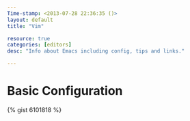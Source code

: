 ```yaml
---
Time-stamp: <2013-07-28 22:36:35 ()>
layout: default
title: "Vim"

resource: true
categories: [editors]
desc: "Info about Emacs including config, tips and links."

---
```


# Basic Configuration

{% gist 6101818 %}

